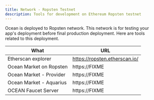 ```yaml
---
title: Network - Ropsten Testnet
description: Tools for development on Ethereum Ropsten testnet
---
```


Ocean is deployed to Ropsten network. This network is for testing your app's deployment before final production deployment. Here are tools related to this deployment.

| What                    | URL                           |
| ----------------------- | ----------------------------- |
| Etherscan explorer      | https://ropsten.etherscan.io/ |
| Ocean Market on Ropsten | https://FIXME                 |
| Ocean Market - Provider | https://FIXME                 |
| Ocean Market - Aquarius | https://FIXME                 |
| OCEAN Faucet Server     | https://FIXME                 |
